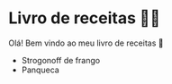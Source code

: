 # Livro de receitas :woman_cook:

Olá! Bem vindo ao meu livro de receitas :wave:

- Strogonoff de frango
- Panqueca



